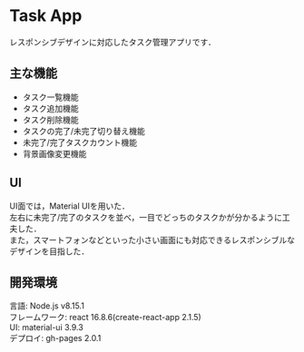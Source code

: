 # Task App
レスポンシブデザインに対応したタスク管理アプリです．

## 主な機能
* タスク一覧機能<br>
* タスク追加機能<br>
* タスク削除機能<br>
* タスクの完了/未完了切り替え機能<br>
* 未完了/完了タスクカウント機能<br>
* 背景画像変更機能<br>

## UI
UI面では，Material UIを用いた．<br>
左右に未完了/完了のタスクを並べ，一目でどっちのタスクかが分かるように工夫した．<br>
また，スマートフォンなどといった小さい画面にも対応できるレスポンシブルなデザインを目指した．

## 開発環境
言語: Node.js v8.15.1<br>
フレームワーク: react 16.8.6(create-react-app 2.1.5)<br>
UI: material-ui 3.9.3<br>
デプロイ: gh-pages 2.0.1
